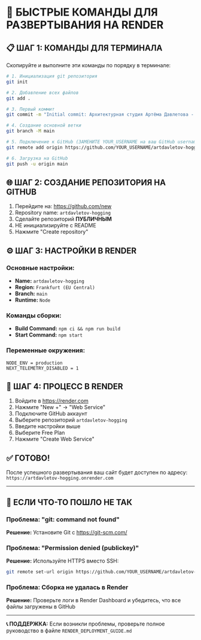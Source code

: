 # 🚀 БЫСТРЫЕ КОМАНДЫ ДЛЯ РАЗВЕРТЫВАНИЯ НА RENDER

## 📋 ШАГ 1: КОМАНДЫ ДЛЯ ТЕРМИНАЛА

Скопируйте и выполните эти команды по порядку в терминале:

```bash
# 1. Инициализация git репозитория
git init

# 2. Добавление всех файлов
git add .

# 3. Первый коммит
git commit -m "Initial commit: Архитектурная студия Артёма Давлетова - готов к развертыванию на Render"

# 4. Создание основной ветки
git branch -M main

# 5. Подключение к GitHub (ЗАМЕНИТЕ YOUR_USERNAME на ваш GitHub username)
git remote add origin https://github.com/YOUR_USERNAME/artdavletov-hogging.git

# 6. Загрузка на GitHub
git push -u origin main
```

## 🌐 ШАГ 2: СОЗДАНИЕ РЕПОЗИТОРИЯ НА GITHUB

1. Перейдите на: https://github.com/new
2. Repository name: `artdavletov-hogging`
3. Сделайте репозиторий **ПУБЛИЧНЫМ**
4. НЕ инициализируйте с README
5. Нажмите "Create repository"

## ⚙️ ШАГ 3: НАСТРОЙКИ В RENDER

### Основные настройки:
- **Name:** `artdavletov-hogging`
- **Region:** `Frankfurt (EU Central)`
- **Branch:** `main`
- **Runtime:** `Node`

### Команды сборки:
- **Build Command:** `npm ci && npm run build`
- **Start Command:** `npm start`

### Переменные окружения:
```
NODE_ENV = production
NEXT_TELEMETRY_DISABLED = 1
```

## 🎯 ШАГ 4: ПРОЦЕСС В RENDER

1. Войдите в https://render.com
2. Нажмите "New +" → "Web Service"
3. Подключите GitHub аккаунт
4. Выберите репозиторий `artdavletov-hogging`
5. Введите настройки выше
6. Выберите Free Plan
7. Нажмите "Create Web Service"

## ✅ ГОТОВО!

После успешного развертывания ваш сайт будет доступен по адресу:
`https://artdavletov-hogging.onrender.com`

---

## 🔧 ЕСЛИ ЧТО-ТО ПОШЛО НЕ ТАК

### Проблема: "git: command not found"
**Решение:** Установите Git с https://git-scm.com/

### Проблема: "Permission denied (publickey)"
**Решение:** Используйте HTTPS вместо SSH:
```bash
git remote set-url origin https://github.com/YOUR_USERNAME/artdavletov-hogging.git
```

### Проблема: Сборка не удалась в Render
**Решение:** Проверьте логи в Render Dashboard и убедитесь, что все файлы загружены в GitHub

---

**📞 ПОДДЕРЖКА:** Если возникли проблемы, проверьте полное руководство в файле `RENDER_DEPLOYMENT_GUIDE.md`
